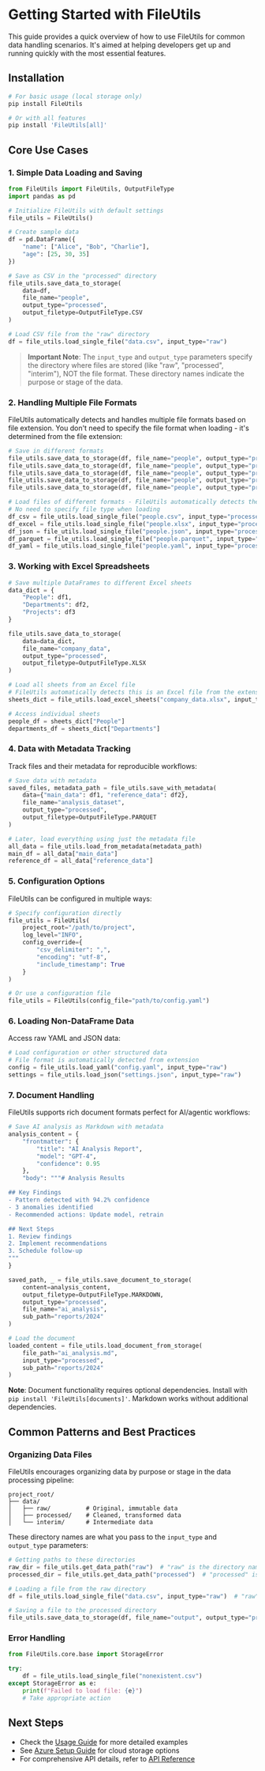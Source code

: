 # Getting Started with FileUtils

This guide provides a quick overview of how to use FileUtils for common data handling scenarios. It's aimed at helping developers get up and running quickly with the most essential features.

## Installation

```bash
# For basic usage (local storage only)
pip install FileUtils

# Or with all features
pip install 'FileUtils[all]'
```

## Core Use Cases

### 1. Simple Data Loading and Saving

```python
from FileUtils import FileUtils, OutputFileType
import pandas as pd

# Initialize FileUtils with default settings
file_utils = FileUtils()

# Create sample data
df = pd.DataFrame({
    "name": ["Alice", "Bob", "Charlie"],
    "age": [25, 30, 35]
})

# Save as CSV in the "processed" directory
file_utils.save_data_to_storage(
    data=df,
    file_name="people",
    output_type="processed",
    output_filetype=OutputFileType.CSV
)

# Load CSV file from the "raw" directory
df = file_utils.load_single_file("data.csv", input_type="raw")
```

> **Important Note**: The `input_type` and `output_type` parameters specify the directory where files are stored (like "raw", "processed", "interim"), NOT the file format. These directory names indicate the purpose or stage of the data.

### 2. Handling Multiple File Formats

FileUtils automatically detects and handles multiple file formats based on file extension. You don't need to specify the file format when loading - it's determined from the file extension:

```python
# Save in different formats
file_utils.save_data_to_storage(df, file_name="people", output_type="processed", output_filetype=OutputFileType.CSV)
file_utils.save_data_to_storage(df, file_name="people", output_type="processed", output_filetype=OutputFileType.XLSX)
file_utils.save_data_to_storage(df, file_name="people", output_type="processed", output_filetype=OutputFileType.JSON)
file_utils.save_data_to_storage(df, file_name="people", output_type="processed", output_filetype=OutputFileType.PARQUET)
file_utils.save_data_to_storage(df, file_name="people", output_type="processed", output_filetype=OutputFileType.YAML)

# Load files of different formats - FileUtils automatically detects the format from the file extension
# No need to specify file type when loading
df_csv = file_utils.load_single_file("people.csv", input_type="processed")
df_excel = file_utils.load_single_file("people.xlsx", input_type="processed")
df_json = file_utils.load_single_file("people.json", input_type="processed")
df_parquet = file_utils.load_single_file("people.parquet", input_type="processed")
df_yaml = file_utils.load_single_file("people.yaml", input_type="processed")
```

### 3. Working with Excel Spreadsheets

```python
# Save multiple DataFrames to different Excel sheets
data_dict = {
    "People": df1,
    "Departments": df2,
    "Projects": df3
}

file_utils.save_data_to_storage(
    data=data_dict,
    file_name="company_data",
    output_type="processed",
    output_filetype=OutputFileType.XLSX
)

# Load all sheets from an Excel file
# FileUtils automatically detects this is an Excel file from the extension
sheets_dict = file_utils.load_excel_sheets("company_data.xlsx", input_type="processed")

# Access individual sheets
people_df = sheets_dict["People"]
departments_df = sheets_dict["Departments"]
```

### 4. Data with Metadata Tracking

Track files and their metadata for reproducible workflows:

```python
# Save data with metadata
saved_files, metadata_path = file_utils.save_with_metadata(
    data={"main_data": df1, "reference_data": df2},
    file_name="analysis_dataset",
    output_type="processed",
    output_filetype=OutputFileType.PARQUET
)

# Later, load everything using just the metadata file
all_data = file_utils.load_from_metadata(metadata_path)
main_df = all_data["main_data"]
reference_df = all_data["reference_data"]
```

### 5. Configuration Options

FileUtils can be configured in multiple ways:

```python
# Specify configuration directly
file_utils = FileUtils(
    project_root="/path/to/project",
    log_level="INFO",
    config_override={
        "csv_delimiter": ",",
        "encoding": "utf-8",
        "include_timestamp": True
    }
)

# Or use a configuration file
file_utils = FileUtils(config_file="path/to/config.yaml")
```

### 6. Loading Non-DataFrame Data

Access raw YAML and JSON data:

```python
# Load configuration or other structured data
# File format is automatically detected from extension
config = file_utils.load_yaml("config.yaml", input_type="raw")
settings = file_utils.load_json("settings.json", input_type="raw")
```

### 7. Document Handling

FileUtils supports rich document formats perfect for AI/agentic workflows:

```python
# Save AI analysis as Markdown with metadata
analysis_content = {
    "frontmatter": {
        "title": "AI Analysis Report",
        "model": "GPT-4",
        "confidence": 0.95
    },
    "body": """# Analysis Results

## Key Findings
- Pattern detected with 94.2% confidence
- 3 anomalies identified
- Recommended actions: Update model, retrain

## Next Steps
1. Review findings
2. Implement recommendations
3. Schedule follow-up
"""
}

saved_path, _ = file_utils.save_document_to_storage(
    content=analysis_content,
    output_filetype=OutputFileType.MARKDOWN,
    output_type="processed",
    file_name="ai_analysis",
    sub_path="reports/2024"
)

# Load the document
loaded_content = file_utils.load_document_from_storage(
    file_path="ai_analysis.md",
    input_type="processed",
    sub_path="reports/2024"
)
```

**Note**: Document functionality requires optional dependencies. Install with `pip install 'FileUtils[documents]'`. Markdown works without additional dependencies.

## Common Patterns and Best Practices

### Organizing Data Files

FileUtils encourages organizing data by purpose or stage in the data processing pipeline:

```
project_root/
├── data/
│   ├── raw/          # Original, immutable data
│   ├── processed/    # Cleaned, transformed data
│   └── interim/      # Intermediate data
```

These directory names are what you pass to the `input_type` and `output_type` parameters:

```python
# Getting paths to these directories
raw_dir = file_utils.get_data_path("raw")  # "raw" is the directory name
processed_dir = file_utils.get_data_path("processed")  # "processed" is the directory name

# Loading a file from the raw directory
df = file_utils.load_single_file("data.csv", input_type="raw")  # "raw" refers to the directory

# Saving a file to the processed directory
file_utils.save_data_to_storage(df, file_name="output", output_type="processed")  # "processed" refers to the directory
```

### Error Handling

```python
from FileUtils.core.base import StorageError

try:
    df = file_utils.load_single_file("nonexistent.csv")
except StorageError as e:
    print(f"Failed to load file: {e}")
    # Take appropriate action
```

## Next Steps

- Check the [Usage Guide](USAGE.md) for more detailed examples
- See [Azure Setup Guide](AZURE_SETUP.md) for cloud storage options
- For comprehensive API details, refer to [API Reference](API_REFERENCE.md) 